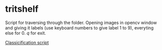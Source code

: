 # tritshelf
Script for traversing through the folder. Opening images in opencv window and giving it labels (use keyboard numbers to give label 1 to 9), everyting else for 0. _q_ for exit.


[Classicification script](https://www.analyticsvidhya.com/blog/2018/09/deep-learning-video-classification-python/)

